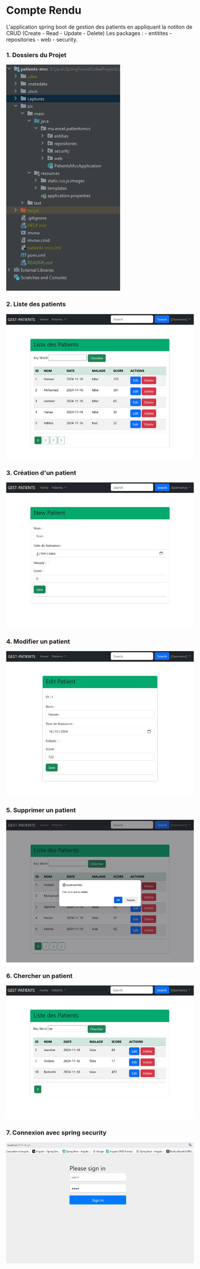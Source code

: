 <h1>Compte Rendu</h1>
<p>
L'application spring boot de gestion des patients en appliquant la notiton de 
CRUD (Create - Read - Update - Delete)
Les packages : - entitites - repositories - web - security.
</p>
<h3>1. Dossiers du Projet</h3>
<img src="captures/gp-project-folder.JPG" alt="project folder">
<h3>2. Liste des patients</h3>
<img src="captures/gp1-index-page.JPG" alt="List patients">
<h3>3. Création d'un patient</h3>
<img src="captures/gp2-new-patient-page.JPG" alt="create patient">
<h3>4. Modifier un patient</h3>
<img src="captures/gp3-edit-patient-page.JPG" alt="edit patient">
<h3>5. Supprimer un patient</h3>
<img src="captures/gp4-delete-patient-bouton.JPG" alt="delete patient">
<h3>6. Chercher un patient</h3>
<img src="captures/gp5-search-patient-bouton.JPG" alt="search patient">
<h3>7. Connexion avec spring security</h3>
<img src="captures/gp0-login-page-spring-security.JPG" alt="login page">